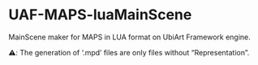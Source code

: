 # UAF-MAPS-luaMainScene
MainScene maker for MAPS in LUA format on UbiArt Framework engine.

⚠️: The generation of ‘.mpd’ files are only files without “Representation”.
